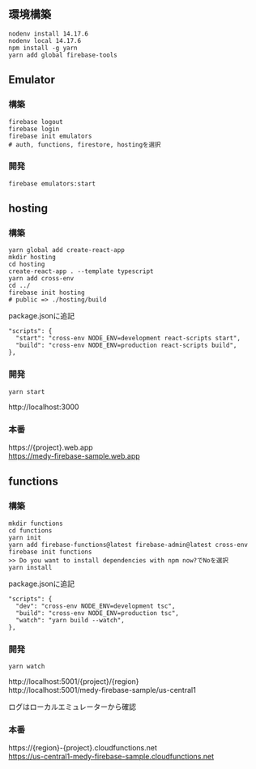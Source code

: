 ## 環境構築
```
nodenv install 14.17.6
nodenv local 14.17.6
npm install -g yarn
yarn add global firebase-tools
```

## Emulator
### 構築
```
firebase logout
firebase login
firebase init emulators
# auth, functions, firestore, hostingを選択
```
### 開発
```
firebase emulators:start
```

## hosting
### 構築
```
yarn global add create-react-app
mkdir hosting
cd hosting
create-react-app . --template typescript
yarn add cross-env
cd ../
firebase init hosting
# public => ./hosting/build
```
package.jsonに追記
```
"scripts": {
  "start": "cross-env NODE_ENV=development react-scripts start",
  "build": "cross-env NODE_ENV=production react-scripts build",
},
```

### 開発
```
yarn start
```
http://localhost:3000

### 本番
https://{project}.web.app  
https://medy-firebase-sample.web.app

## functions
### 構築
```
mkdir functions
cd functions
yarn init
yarn add firebase-functions@latest firebase-admin@latest cross-env
firebase init functions
>> Do you want to install dependencies with npm now?でNoを選択
yarn install
```

package.jsonに追記
```
"scripts": {
  "dev": "cross-env NODE_ENV=development tsc",
  "build": "cross-env NODE_ENV=production tsc",
  "watch": "yarn build --watch",
},
```

### 開発
```
yarn watch
```
http://localhost:5001/{project}/{region}  
http://localhost:5001/medy-firebase-sample/us-central1

ログはローカルエミュレーターから確認

### 本番
https://{region}-{project}.cloudfunctions.net  
https://us-central1-medy-firebase-sample.cloudfunctions.net
